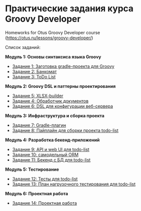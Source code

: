 # Практические задания курса Groovy Developer

Homeworks for Otus Groovy Developer course (https://otus.ru/lessons/groovy-developer/)

Список заданий:

**Модуль 1: Основы синтаксиса языка Groovy**
- [Задание 1: Заготовка gradle-проекта для Groovy](./hw-1)
- [Задание 2: Банкомат](./hw-3)
- [Задание 3: ToDo List](./hw-2)

**Модуль 2: Groovy DSL и паттерны проектирования**
- [Задание 5: XLSX-builder](./hw-5)
- [Задание 4: Обработчик документов](./hw-6)
- [Задание 6: DSL для конфигурации веб-сервера](./hw-4)

**Модуль 3: Инфраструктура и сборка проекта**
- [Задание 7: Gradle-плагин](./hw-7)
- [Задание 8: Пайплайн для сборки проекта todo-list](./hw-8)

**Модуль 4: Разработка бекенд-приложений**
- [Задание 9: API и web UI для todo-list](./hw-9)
- [Задание 10: самодельный ORM](./hw-10)
- [Задание 11: Бекенд с БД для todo-list](./hw-11)

**Модуль 5: Тестирование**
- [Задание 12: Тесты для todo-list](./hw-12)
- [Задание 13: План нагрузочного тестирования для todo-list](./hw-13)

**Модуль 6: Проектная работа**
- [Задание 14: Проектная работа](./hw-14)
